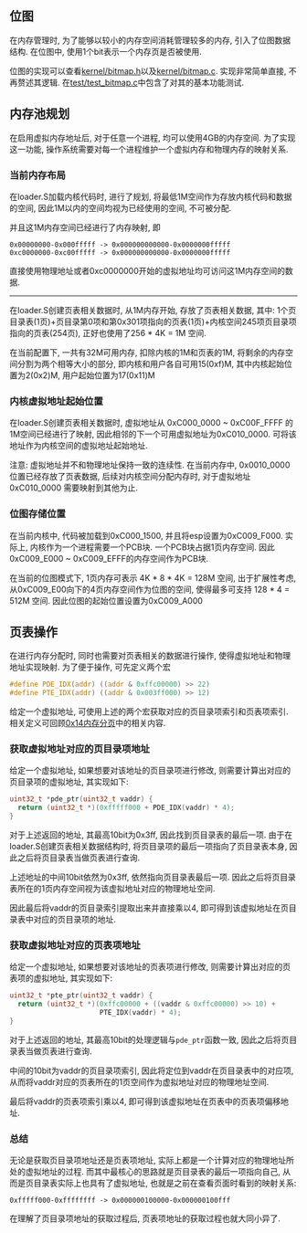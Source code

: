



位图
--------

在内存管理时, 为了能够以较小的内存空间消耗管理较多的内存, 引入了位图数据结构. 在位图中, 使用1个bit表示一个内存页是否被使用.

位图的实现可以查看[kernel/bitmap.h](../kernel/bitmap.h)以及[kernel/bitmap.c](../kernel/bitmap.c). 实现非常简单直接, 不再赘述其逻辑. 在[test/test_bitmap.c](../test/test_bitmap.c)中包含了对其的基本功能测试.


内存池规划
-----------

在启用虚拟内存地址后, 对于任意一个进程, 均可以使用4GB的内存空间. 为了实现这一功能, 操作系统需要对每一个进程维护一个虚拟内存和物理内存的映射关系.


### 当前内存布局

在loader.S加载内核代码时, 进行了规划, 将最低1M空间作为存放内核代码和数据的空间, 因此1M以内的空间均视为已经使用的空间, 不可被分配.

并且这1M内存空间已经进行了内存映射, 即

```
0x00000000-0x000fffff -> 0x000000000000-0x0000000fffff
0xc0000000-0xc00fffff -> 0x000000000000-0x0000000fffff
```

直接使用物理地址或者0xc0000000开始的虚拟地址均可访问这1M内存空间的数据.

-------------

在loader.S创建页表相关数据时, 从1M内存开始, 存放了页表相关数据, 其中: 1个页目录表(1页)+页目录第0项和第0x301项指向的页表(1页)+内核空间245项页目录项指向的页表(254页), 正好也使用了256 * 4K = 1M 空间.

在当前配置下, 一共有32M可用内存, 扣除内核的1M和页表的1M, 将剩余的内存空间分割为两个相等大小的部分, 即内核和用户各自可用15(0xf)M, 其中内核起始位置为2(0x2)M, 用户起始位置为17(0x11)M


### 内核虚拟地址起始位置

在loader.S创建页表相关数据时, 虚拟地址从 0xC000_0000 ~ 0xC00F_FFFF 的1M空间已经进行了映射, 因此相邻的下一个可用虚拟地址为0xC010_0000. 可将该地址作为内核空间的虚拟地址起始地址.

注意: 虚拟地址并不和物理地址保持一致的连续性. 在当前内存中, 0x0010_0000位置已经存放了页表数据, 后续对内核空间分配内存时, 对于虚拟地址 0xC010_0000 需要映射到其他为止.


### 位图存储位置

在当前内核中, 代码被加载到0xC000_1500, 并且将esp设置为0xC009_F000. 实际上, 内核作为一个进程需要一个PCB块. 一个PCB块占据1页内存空间. 因此0xC009_E000 ~ 0xC009_EFFF的内存空间作为PCB块.

在当前的位图模式下, 1页内存可表示 4K * 8 * 4K = 128M 空间, 出于扩展性考虑, 从0xC009_E00向下的4页内存空间作为位图的空间, 使得最多可支持 128 * 4 = 512M 空间. 因此位图的起始位置设置为0xC009_A000


页表操作
-----------

在进行内存分配时, 同时也需要对页表相关的数据进行操作, 使得虚拟地址和物理地址实现映射. 为了便于操作, 可先定义两个宏

```c
#define PDE_IDX(addr) ((addr & 0xffc00000) >> 22)
#define PTE_IDX(addr) ((addr & 0x003ff000) >> 12)
```

给定一个虚拟地址, 可使用上述的两个宏获取对应的页目录项索引和页表项索引. 相关定义可回顾[0x14内存分页](0x14内存分页.md)中的相关内容.


### 获取虚拟地址对应的页目录项地址

给定一个虚拟地址, 如果想要对该地址的页目录项进行修改, 则需要计算出对应的页目录项的虚拟地址, 其实现如下:

```c
uint32_t *pde_ptr(uint32_t vaddr) {
  return (uint32_t *)(0xfffff000 + PDE_IDX(vaddr) * 4);
}
```

对于上述返回的地址, 其最高10bit为0x3ff, 因此找到页目录表的最后一项. 由于在loader.S创建页表相关数据结构时, 将页目录项的最后一项指向了页目录表本身, 因此之后将页目录表当做页表进行查询.

上述地址的中间10bit依然为0x3ff, 依然指向页目录表最后一项. 因此之后将页目录表所在的1页内存空间视为该虚拟地址对应的物理地址空间.

因此最后将vaddr的页目录索引提取出来并直接乘以4, 即可得到该虚拟地址在页目录表中对应的页目录项的地址.


### 获取虚拟地址对应的页表项地址

给定一个虚拟地址, 如果想要对该地址的页表项进行修改, 则需要计算出对应的页表项的虚拟地址, 其实现如下:

```c
uint32_t *pte_ptr(uint32_t vaddr) {
  return (uint32_t *)(0xffc00000 + ((vaddr & 0xffc00000) >> 10) +
                      PTE_IDX(vaddr) * 4);
}
```

对于上述返回的地址, 其最高10bit的处理逻辑与`pde_ptr`函数一致, 因此之后将页目录表当做页表进行查询. 

中间的10bit为vaddr的页目录项索引, 因此将定位到vaddr在页目录表中的对应项, 从而将vaddr对应的页表所在的1页空间作为虚拟地址对应的物理地址空间. 

最后将vaddr的页表项索引乘以4, 即可得到该虚拟地址在页表中的页表项偏移地址.

### 总结

无论是获取页目录项地址还是页表项地址, 实际上都是一个计算对应的物理地址所处的虚拟地址的过程. 而其中最核心的思路就是页目录表的最后一项指向自己, 从而是页目录表实际上也具有了虚拟地址, 也就是之前在查看页面时看到的映射关系:

```
0xfffff000-0xffffffff -> 0x000000100000-0x000000100fff
```

在理解了页目录项地址的获取过程后, 页表项地址的获取过程也就大同小异了. 







